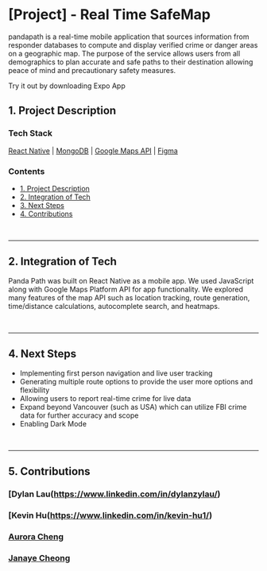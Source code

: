 # [Project] - Real Time SafeMap

pandapath is a real-time mobile application that sources information from responder databases to compute and display verified crime or danger areas on a geographic map. The purpose of the service allows users from all demographics to plan accurate and safe paths to their destination allowing peace of mind and precautionary safety measures. 

Try it out by downloading Expo App 

## 1. Project Description

### Tech Stack

[React Native](https://reactnative.dev/) | [MongoDB](https://www.mongodb.com/) | [Google Maps API](https://developers.google.com/maps) | [Figma](https://figma.com/)

### Contents

- [1. Project Description](#1-project-description)
- [2. Integration of Tech](#3-integration-of-tech)
- [3. Next Steps](#4-next-steps)
- [4. Contributions](#5-contributions)

<br/>

---

## 2. Integration of Tech

Panda Path was built on React Native as a mobile app. We used JavaScript along with Google Maps Platform API for app functionality. We explored many features of the map API such as location tracking, route generation, time/distance calculations, autocomplete search, and heatmaps.

<br/>

---

## 4. Next Steps

- Implementing first person navigation and live user tracking
- Generating multiple route options to provide the user more options and flexibility
- Allowing users to report real-time crime for live data
- Expand beyond Vancouver (such as USA) which can utilize FBI crime data for further accuracy and scope
- Enabling Dark Mode 

<br/>

---

## 5. Contributions

### [Dylan Lau(https://www.linkedin.com/in/dylanzylau/)


### [Kevin Hu(https://www.linkedin.com/in/kevin-hu1/)


### [Aurora Cheng](https://www.linkedin.com/in/aurora-cheng-07613523b/)


### [Janaye Cheong](https://www.linkedin.com/in/janaye-cheong-105513/)


